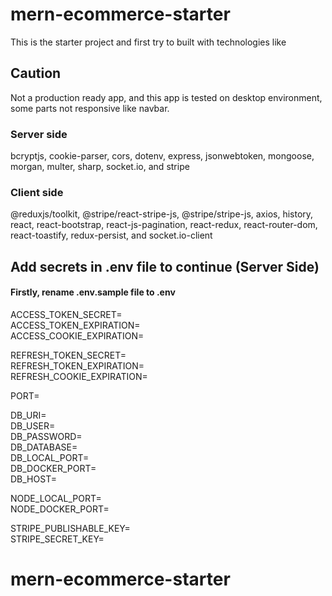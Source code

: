 # mern-ecommerce-starter
This is the starter project and first try to built with technologies like

## Caution 
Not a production ready app, and this app is tested on desktop environment, some parts not responsive like navbar.

### Server side
bcryptjs,
cookie-parser,
cors,
dotenv,
express,
jsonwebtoken,
mongoose,
morgan,
multer,
sharp,
socket.io, and
stripe

### Client side
@reduxjs/toolkit,
@stripe/react-stripe-js,
@stripe/stripe-js,
axios,
history,
react,
react-bootstrap,
react-js-pagination,
react-redux,
react-router-dom,
react-toastify,
redux-persist, and
socket.io-client

## Add secrets in .env file to continue (Server Side)
#### Firstly, rename .env.sample file to .env 

ACCESS_TOKEN_SECRET= <Your ACCESS_TOKEN_SECRET><br />
ACCESS_TOKEN_EXPIRATION= <Your ACCESS_TOKEN_EXPIRATION><br />
ACCESS_COOKIE_EXPIRATION= <Your ACCESS_COOKIE_EXPIRATION><br />

REFRESH_TOKEN_SECRET= <Your REFRESH_TOKEN_SECRET><br />
REFRESH_TOKEN_EXPIRATION= <Your REFRESH_TOKEN_EXPIRATION><br />
REFRESH_COOKIE_EXPIRATION= <Your REFRESH_COOKIE_EXPIRATION><br />

PORT= <Your PORT><br />

DB_URI= <Your DB_URI><br />
DB_USER= <Your DB_USER><br />
DB_PASSWORD= <Your DB_PASSWORD><br />
DB_DATABASE= <Your DB_DATABASE><br />
DB_LOCAL_PORT= <Your DB_LOCAL_PORT><br />
DB_DOCKER_PORT= <Your DB_DOCKER_PORT><br />
DB_HOST= <Your DB_HOST><br />

NODE_LOCAL_PORT= <Your NODE_LOCAL_PORT><br />
NODE_DOCKER_PORT= <Your NODE_DOCKER_PORT><br />

STRIPE_PUBLISHABLE_KEY= <Your STRIPE_PUBLISHABLE_KEY><br />
STRIPE_SECRET_KEY= <Your STRIPE_SECRET_KEY><br />
# mern-ecommerce-starter
